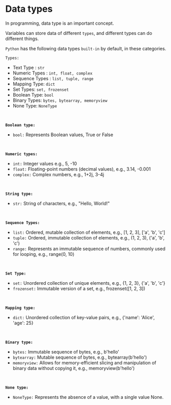 # Data types

In programming, data type is an important concept.

Variables can store data of different `types`, and different types can do different things.

`Python` has the following data types `built-in` by default, in these categories.

`Types:`

- Text Type : `str`
- Numeric Types : `int, float, complex`
- Sequence Types : `list, tuple, range`
- Mapping Type: `dict`
- Set Types: `set, frozenset`
- Boolean Type: `bool`
- Binary Types: `bytes, bytearray, memoryview`
- None Type: `NoneType`

<br />

**`Boolean type:`**

- `bool:` Represents Boolean values, True or False

<br />

**`Numeric types:`**

- `int:` Integer values e.g., 5, -10
- `float:` Floating-point numbers (decimal values), e.g., 3.14, -0.001
- `complex:` Complex numbers, e.g., 1+2j, 3-4j

<br />

**`String type:`**

- `str:` String of characters, e.g., "Hello, World!"

<br />

**`Sequence Types:`**

- `list:` Ordered, mutable collection of elements, e.g., [1, 2, 3], ['a', 'b', 'c']
- `tuple:` Ordered, immutable collection of elements, e.g., (1, 2, 3), ('a', 'b', 'c')
- `range:` Represents an immutable sequence of numbers, commonly used for looping, e.g., range(0, 10)

<br />

**`Set Type:`**

- `set:` Unordered collection of unique elements, e.g., {1, 2, 3}, {'a', 'b', 'c'}
- `frozenset:` Immutable version of a set, e.g., frozenset([1, 2, 3])

<br />

**`Mapping type:`**

- `dict:` Unordered collection of key-value pairs, e.g., {'name': 'Alice', 'age': 25}

<br />

**`Binary type:`**

- `bytes:` Immutable sequence of bytes, e.g., b'hello'
- `bytearray:` Mutable sequence of bytes, e.g., bytearray(b'hello')
- `memoryview:` Allows for memory-efficient slicing and manipulation of binary data without copying it, e.g., memoryview(b'hello')

<br />

**`None type:`**

- `NoneType:` Represents the absence of a value, with a single value None.
